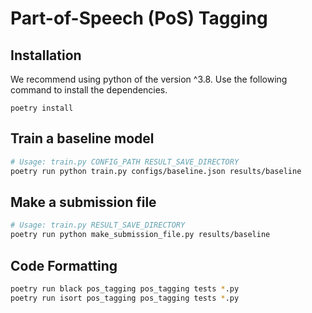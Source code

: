 # Part-of-Speech (PoS) Tagging

## Installation
We recommend using python of the version ^3.8.
Use the following command to install the dependencies.
```
poetry install
```

## Train a baseline model
```bash
# Usage: train.py CONFIG_PATH RESULT_SAVE_DIRECTORY
poetry run python train.py configs/baseline.json results/baseline
```

## Make a submission file
```bash
# Usage: train.py RESULT_SAVE_DIRECTORY
poetry run python make_submission_file.py results/baseline
```

## Code Formatting
```bash
poetry run black pos_tagging pos_tagging tests *.py
poetry run isort pos_tagging pos_tagging tests *.py
```